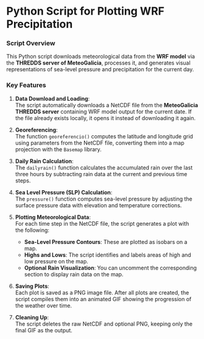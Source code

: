 # Python Script for Plotting WRF Precipitation

### Script Overview

This Python script downloads meteorological data from the **WRF model** via the **THREDDS server of MeteoGalicia**, processes it, and generates visual representations of sea-level pressure and precipitation for the current day. 

### Key Features

1. **Data Download and Loading**:  
   The script automatically downloads a NetCDF file from the **MeteoGalicia THREDDS server** containing WRF model output for the current date. If the file already exists locally, it opens it instead of downloading it again.

2. **Georeferencing**:  
   The function `georeferencio()` computes the latitude and longitude grid using parameters from the NetCDF file, converting them into a map projection with the `Basemap` library.

3. **Daily Rain Calculation**:  
   The `dailyrain()` function calculates the accumulated rain over the last three hours by subtracting rain data at the current and previous time steps.

4. **Sea Level Pressure (SLP) Calculation**:  
   The `pressure()` function computes sea-level pressure by adjusting the surface pressure data with elevation and temperature corrections.

5. **Plotting Meteorological Data**:  
   For each time step in the NetCDF file, the script generates a plot with the following:
   - **Sea-Level Pressure Contours**: These are plotted as isobars on a map.
   - **Highs and Lows**: The script identifies and labels areas of high and low pressure on the map.
   - **Optional Rain Visualization**: You can uncomment the corresponding section to display rain data on the map.

6. **Saving Plots**:  
   Each plot is saved as a PNG image file. After all plots are created, the script compiles them into an animated GIF showing the progression of the weather over time.

7. **Cleaning Up**:  
   The script deletes the raw NetCDF and optional PNG, keeping only the final GIF as the output.

